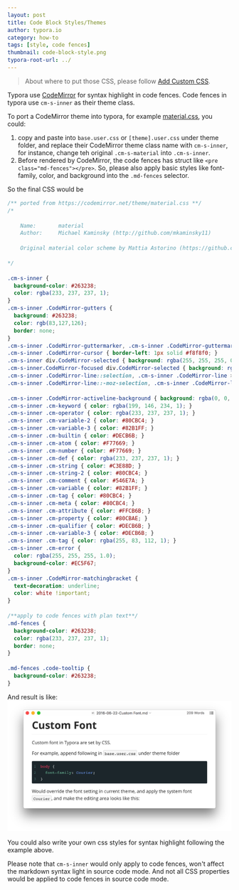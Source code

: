 ```yaml
---
layout: post
title: Code Block Styles/Themes
author: typora.io
category: how-to
tags: [style, code fences]
thumbnail: code-block-style.png
typora-root-url: ../
---
```


> About where to put those CSS, please follow [Add Custom CSS](/Add-Custom-CSS/).

Typora use [CodeMirror](http://codemirror.net) for syntax highlight in code fences. Code fences in typora use `cm-s-inner` as their theme class.

To port a CodeMirror theme into typora, for example [material.css](https://codemirror.net/theme/material.css), you could:

1. copy and paste into `base.user.css` or `[theme].user.css` under theme folder, and replace their CodeMirror theme class name with `cm-s-inner`, for instance, change teh original `.cm-s-material` into `.cm-s-inner`.
2. Before rendered by CodeMirror, the code fences has struct like `<pre class="md-fences"></pre>`. So, please also apply basic styles like font-family, color, and background into the `.md-fences` selector. 

So the final CSS would be

```css
/** ported from https://codemirror.net/theme/material.css **/
/*

    Name:       material
    Author:     Michael Kaminsky (http://github.com/mkaminsky11)

    Original material color scheme by Mattia Astorino (https://github.com/equinusocio/material-theme)

*/

.cm-s-inner {
  background-color: #263238;
  color: rgba(233, 237, 237, 1);
}
.cm-s-inner .CodeMirror-gutters {
  background: #263238;
  color: rgb(83,127,126);
  border: none;
}
.cm-s-inner .CodeMirror-guttermarker, .cm-s-inner .CodeMirror-guttermarker-subtle, .cm-s-inner .CodeMirror-linenumber { color: rgb(83,127,126); }
.cm-s-inner .CodeMirror-cursor { border-left: 1px solid #f8f8f0; }
.cm-s-inner div.CodeMirror-selected { background: rgba(255, 255, 255, 0.15); }
.cm-s-inner.CodeMirror-focused div.CodeMirror-selected { background: rgba(255, 255, 255, 0.10); }
.cm-s-inner .CodeMirror-line::selection, .cm-s-inner .CodeMirror-line > span::selection, .cm-s-inner .CodeMirror-line > span > span::selection { background: rgba(255, 255, 255, 0.10); }
.cm-s-inner .CodeMirror-line::-moz-selection, .cm-s-inner .CodeMirror-line > span::-moz-selection, .cm-s-inner .CodeMirror-line > span > span::-moz-selection { background: rgba(255, 255, 255, 0.10); }

.cm-s-inner .CodeMirror-activeline-background { background: rgba(0, 0, 0, 0); }
.cm-s-inner .cm-keyword { color: rgba(199, 146, 234, 1); }
.cm-s-inner .cm-operator { color: rgba(233, 237, 237, 1); }
.cm-s-inner .cm-variable-2 { color: #80CBC4; }
.cm-s-inner .cm-variable-3 { color: #82B1FF; }
.cm-s-inner .cm-builtin { color: #DECB6B; }
.cm-s-inner .cm-atom { color: #F77669; }
.cm-s-inner .cm-number { color: #F77669; }
.cm-s-inner .cm-def { color: rgba(233, 237, 237, 1); }
.cm-s-inner .cm-string { color: #C3E88D; }
.cm-s-inner .cm-string-2 { color: #80CBC4; }
.cm-s-inner .cm-comment { color: #546E7A; }
.cm-s-inner .cm-variable { color: #82B1FF; }
.cm-s-inner .cm-tag { color: #80CBC4; }
.cm-s-inner .cm-meta { color: #80CBC4; }
.cm-s-inner .cm-attribute { color: #FFCB6B; }
.cm-s-inner .cm-property { color: #80CBAE; }
.cm-s-inner .cm-qualifier { color: #DECB6B; }
.cm-s-inner .cm-variable-3 { color: #DECB6B; }
.cm-s-inner .cm-tag { color: rgba(255, 83, 112, 1); }
.cm-s-inner .cm-error {
  color: rgba(255, 255, 255, 1.0);
  background-color: #EC5F67;
}
.cm-s-inner .CodeMirror-matchingbracket {
  text-decoration: underline;
  color: white !important;
}

/**apply to code fences with plan text**/
.md-fences {
  background-color: #263238;
  color: rgba(233, 237, 237, 1);
  border: none;
}

.md-fences .code-tooltip {
  background-color: #263238;
}
```

And result is like: ![Snip20160623_11](/media/code-block-style/Snip20160623_11.png)

You could also write your own css styles for syntax highlight following the example above.

Please note that `cm-s-inner` would only apply to code fences, won't affect the markdown syntax light in source code mode. And not all CSS properties would be applied to code fences in source code mode.